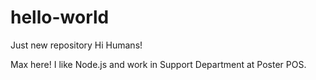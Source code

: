 # hello-world
Just new repository
Hi Humans!

Max here! I like Node.js and work in Support Department at Poster POS.
